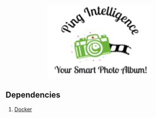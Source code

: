 <p align="center">
  <img width="280" height="200"
  src="https://github.com/airavata-courses/PingIntelligence/blob/main/Design_Documents/Logo/logo.JPG">
</p>

## Dependencies

1. <a href="https://docs.docker.com/get-docker/">Docker</a>
